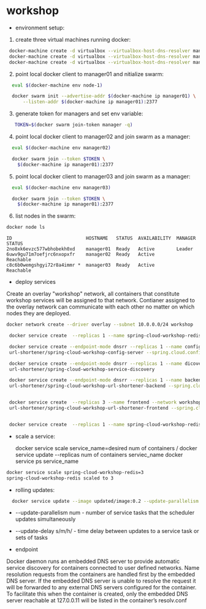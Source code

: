 # workshop

* environment setup:

1. create three virtual machines running docker:
 ```sh
  docker-machine create -d virtualbox --virtualbox-host-dns-resolver manager01
  docker-machine create -d virtualbox --virtualbox-host-dns-resolver manager02
  docker-machine create -d virtualbox --virtualbox-host-dns-resolver manager03
 ```

2. point local docker client to manager01 and nitialize swarm:
 ```sh
   eval $(docker-machine env node-1) 

   docker swarm init --advertise-addr $(docker-machine ip manager01) \
       --listen-addr $(docker-machine ip manager01):2377
 ```

3. generate token for managers and set env variable:
 ```sh
    TOKEN=$(docker swarm join-token manager -q)
 ```

4. point local docker client to manager02 and join swarm as a manager:
 ```sh
   eval $(docker-machine env manager02)

   docker swarm join --token $TOKEN \
     $(docker-machine ip manager01):2377
 ```

5. point local docker client to manager03 and join swarm as a manager:
 ```sh
   eval $(docker-machine env manager03)

   docker swarm join --token $TOKEN \
     $(docker-machine ip manager01):2377
 ```

6. list nodes in the swarm: 
 ```sh
 docker node ls
 ```
 ``` 
 ID                           HOSTNAME   STATUS  AVAILABILITY  MANAGER STATUS
 2no8xk6evzc577wbhobekh0xd    manager01  Ready   Active        Leader
 6uwv9gu71m7oefjrc6nxopxfr    manager02  Ready   Active        Reachable
 c8c6b0wemgshgyi72r8a4immr *  manager03  Ready   Active        Reachable
 ```
 
 * deploy services
 
 Create an overlay "workshop" network, all containers that constitute workshop services will be assigned to that network.
 Contianer assigned to the overlay network can communicate with each other no matter on which nodes they are deployed.
 
 ```sh
 docker network create --driver overlay --subnet 10.0.0.0/24 workshop 
```


 ```sh
  docker service create  --replicas 1 --name spring-cloud-workshop-redis   --network workshop  redis

  docker service create --endpoint-mode dnsrr --replicas 1 --name config-server --network workshop \
  url-shortener/spring-cloud-workshop-config-server --spring.cloud.config.server.git.uri=$REPO

  docker service create --endpoint-mode dnsrr --replicas 1 --name dicovery-service --network workshop \
  url-shortener/spring-cloud-workshop-service-discovery

  docker service create --endpoint-mode dnsrr --replicas 1 --name backend --network workshop \
  url-shortener/spring-cloud-workshop-url-shortener-backend --spring.cloud.config.uri=http://config-server:8888/


  docker service create  --replicas 3 --name frontend --network workshop  -p 8080:8080 \
  url-shortener/spring-cloud-workshop-url-shortener-frontend --spring.cloud.config.uri=http://config-server:8888


  docker service create  --replicas 1 --name spring-cloud-workshop-redis   --network workshop  redis
 ```

* scale a service:

  docker service scale service_name=desired num of containers / docker service update --replicas num of containers serviec_name
  docker service ps service_name
  
 ```sh
 docker service scale spring-cloud-workshop-redis=3
 spring-cloud-workshop-redis scaled to 3
 ```
 
* rolling updates:

 ```sh
   docker service update --image updated/image:0.2 --update-parallelism 2 --update-delay 60s service_name
 ```
 
  * --update-parallelism num - number of service tasks that the scheduler updates simultaneously 
  * --update-delay s/m/h/ - time delay between updates to a service task or sets of tasks

* endpoint


Docker daemon runs an embedded DNS server to provide automatic service discovery for containers connected to user defined networks. Name resolution requests from the containers are handled first by the embedded DNS server. If the embedded DNS server is unable to resolve the request it will be forwarded to any external DNS servers configured for the container. To facilitate this when the container is created, only the embedded DNS server reachable at 127.0.0.11 will be listed in the container’s resolv.conf





